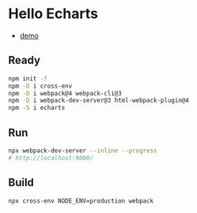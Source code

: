 # Hello Echarts

- [demo](https://echarts.apache.org/examples/zh/index.html)

## Ready

```bash
npm init -f
npm -D i cross-env
npm -D i webpack@4 webpack-cli@3
npm -D i webpack-dev-server@3 html-webpack-plugin@4
npm -S i echarts
```

## Run

```bash
npx webpack-dev-server --inline --progress
# http://localhost:9000/
```

## Build

```bash
npx cross-env NODE_ENV=production webpack
```

